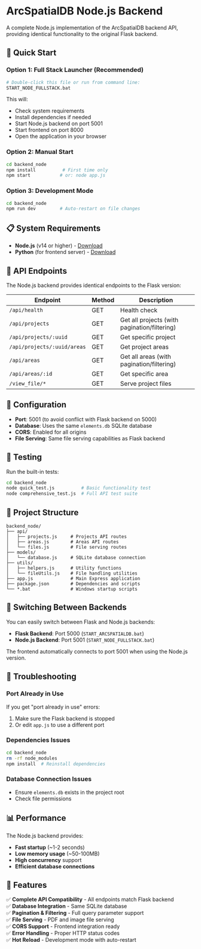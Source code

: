 # ArcSpatialDB Node.js Backend

A complete Node.js implementation of the ArcSpatialDB backend API, providing identical functionality to the original Flask backend.

## 🚀 Quick Start

### Option 1: Full Stack Launcher (Recommended)
```bash
# Double-click this file or run from command line:
START_NODE_FULLSTACK.bat
```
This will:
- Check system requirements
- Install dependencies if needed
- Start Node.js backend on port 5001
- Start frontend on port 8000
- Open the application in your browser

### Option 2: Manual Start
```bash
cd backend_node
npm install          # First time only
npm start           # or: node app.js
```

### Option 3: Development Mode
```bash
cd backend_node
npm run dev         # Auto-restart on file changes
```

## 📋 System Requirements

- **Node.js** (v14 or higher) - [Download](https://nodejs.org/)
- **Python** (for frontend server) - [Download](https://python.org/)

## 🔌 API Endpoints

The Node.js backend provides identical endpoints to the Flask version:

| Endpoint | Method | Description |
|----------|--------|-------------|
| `/api/health` | GET | Health check |
| `/api/projects` | GET | Get all projects (with pagination/filtering) |
| `/api/projects/:uuid` | GET | Get specific project |
| `/api/projects/:uuid/areas` | GET | Get project areas |
| `/api/areas` | GET | Get all areas (with pagination/filtering) |
| `/api/areas/:id` | GET | Get specific area |
| `/view_file/*` | GET | Serve project files |

## 🔧 Configuration

- **Port**: 5001 (to avoid conflict with Flask backend on 5000)
- **Database**: Uses the same `elements.db` SQLite database
- **CORS**: Enabled for all origins
- **File Serving**: Same file serving capabilities as Flask backend

## 🧪 Testing

Run the built-in tests:
```bash
cd backend_node
node quick_test.js          # Basic functionality test
node comprehensive_test.js  # Full API test suite
```

## 📁 Project Structure

```
backend_node/
├── api/
│   ├── projects.js     # Projects API routes
│   ├── areas.js        # Areas API routes
│   └── files.js        # File serving routes
├── models/
│   └── database.js     # SQLite database connection
├── utils/
│   ├── helpers.js      # Utility functions
│   └── fileUtils.js    # File handling utilities
├── app.js              # Main Express application
├── package.json        # Dependencies and scripts
└── *.bat               # Windows startup scripts
```

## 🔄 Switching Between Backends

You can easily switch between Flask and Node.js backends:

- **Flask Backend**: Port 5000 (`START_ARCSPATIALDB.bat`)
- **Node.js Backend**: Port 5001 (`START_NODE_FULLSTACK.bat`)

The frontend automatically connects to port 5001 when using the Node.js version.

## 🐛 Troubleshooting

### Port Already in Use
If you get "port already in use" errors:
1. Make sure the Flask backend is stopped
2. Or edit `app.js` to use a different port

### Dependencies Issues
```bash
cd backend_node
rm -rf node_modules
npm install  # Reinstall dependencies
```

### Database Connection Issues
- Ensure `elements.db` exists in the project root
- Check file permissions

## 📊 Performance

The Node.js backend provides:
- **Fast startup** (~1-2 seconds)
- **Low memory usage** (~50-100MB)
- **High concurrency** support
- **Efficient database connections**

## 🎯 Features

✅ **Complete API Compatibility** - All endpoints match Flask backend  
✅ **Database Integration** - Same SQLite database  
✅ **Pagination & Filtering** - Full query parameter support  
✅ **File Serving** - PDF and image file serving  
✅ **CORS Support** - Frontend integration ready  
✅ **Error Handling** - Proper HTTP status codes  
✅ **Hot Reload** - Development mode with auto-restart
